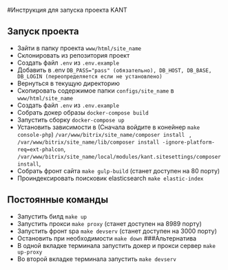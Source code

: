 #Инструкция для запуска проекта KANT
## Запуск проекта
- Зайти в папку проекта `www/html/site_name`
- Склонировать из репозитория проект
- Создать файл `.env` из `.env.example`
- Добавить в .env `DB_PASS="pass" (обязательно), DB_HOST, DB_BASE, DB_LOGIN (переопределяется если не установлено) `
- Вернуться в текущую директорию
- Скопировать содержимое папки `configs/site_name`  в `www/html/site_name`
- Создать файл `.env` из `.env.example`
- Собрать докер образы `docker-compose build`
- Запустить сборку `docker-compose up`
- Установить зависимости в (Сначала войдите в конейнер `make console-php`) `/var/www/bitrix/site_name/composer install ` , `/var/www/bitrix/site_name/lib/composer install -ignore-platform-req=ext-phalcon`, `/var/www/bitrix/site_name/local/modules/kant.sitesettings/composer install`, 
- Собрать фронт сайта `make gulp-build` (станет доступен на 80 порту)
- Проиндексировать поисковик elasticsearch `make elastic-index`

## Постоянные команды
- Запустить билд `make up`
- Запустить прокси `make proxy` (станет доступен на 8989 порту)
- Запустить фронт spa `make devserv` (станет доступен на 3000 порту)
- Остановить при необходимости `make down`
###Альтернатива
- В одной вкладке терминала запустить докер и прокси сервер `make up-proxy`
- Во второй вкладке терминала запустить `make devserv`